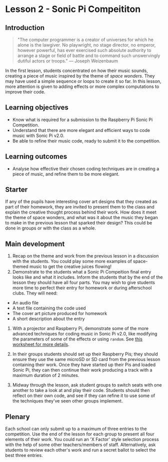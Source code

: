 # Lesson 2 - Sonic Pi Compeititon

## Introduction

>"The computer programmer is a creator of universes for which he alone is the lawgiver. No playwright, no stage director, no emperor, however powerful, has ever exercised such absolute authority to arrange a stage or field of battle and to command such unswervingly dutiful actors or troops." ― Joseph Weizenbaum

In the first lesson, students concentrated on how their music sounds, creating a piece of music inspired by the theme of *space wonders*. They may have used a simple sequence or loops to create it so far. In this lesson, more attention is given to adding effects or more complex computations to improve their code.

## Learning objectives

- Know what is required for a submission to the Raspberry Pi Sonic Pi Competition.
- Understand that there are more elegant and efficient ways to code music with Sonic Pi v2.0.
- Be able to refine their music code, ready to submit it to the competition.

## Learning outcomes

- Analyse how effective their chosen coding techniques are in creating a piece of music, and refine them to be more elegant. 

## Starter

If any of the pupils have interesting cover art designs that they created as part of their homework, they are invited to present them to the class and explain the creative thought process behind their work. How does it meet the theme of space wonders, and what was it about the music they began to make in the previous lesson that sparked their design? This could be done in groups or with the class as a whole. 

## Main development

1. Recap on the theme and work from the previous lesson in a discussion with the students. You could play some more examples of space-themed music to get the creative juices flowing!
1. Demonstrate to the students what a Sonic Pi Compeition final entry looks like and what it includes. Inform the students that by the end of the lesson they should have all four parts. You may wish to give students more time to perfect their entry for homework or during afterschool clubs. They will need:

  - An audio file 
  - A text file containing the code used
  - The cover art picture produced for homework
  - A short description about the entry

1. With a projector and Raspberry Pi, demonstrate some of the more advanced techniques for coding music in Sonic Pi v2.0, like modifying the parameters of some of the effects or using `random`. See [this worksheet for more details](http://www.raspberrypi.org/learning/sonic-pi-2-taster/worksheet-2.md).

1. In their groups students should set up their Raspberry Pis; they should ensure they use the same microSD or SD card from the previous lesson containing their work. Once they have started up their Pis and loaded Sonic Pi, they can then continue their work producing a track with a maximum duration of 2 minutes.

1. Midway through the lesson, ask student groups to switch seats with one another to take a look at and play their code. Students should then reflect on their own code, and see if they can refine it to use some of the techniques they've seen other groups implement. 

## Plenary

Each school can only submit up to a maximum of three entries to the competition. Use the end of the lesson for each group to present all four elements of their work. You could run an 'X Factor' style selection process with the help of some other teachers/members of staff. Alternatively, ask students to review each other's work and run a secret ballot to select the best three entries. 
